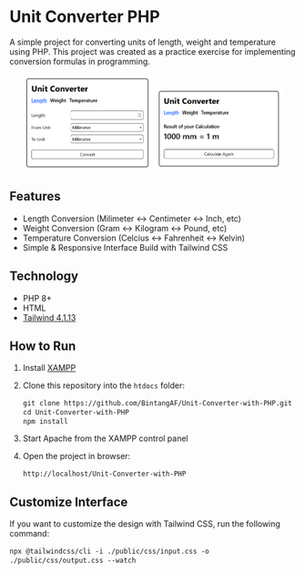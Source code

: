 # Unit Converter PHP
A simple project for converting units of length, weight and temperature using PHP.
This project was created as a practice exercise for implementing conversion formulas in programming.

<p align="center">
       <img src="screenshot_home.png" alt="Home Page" width="45%">
       <img src="screenshot_result.png" alt="Conversion Result" width="45%">
</p>
 
## Features
- Length Conversion (Milimeter ↔ Centimeter ↔ Inch, etc)
- Weight Conversion (Gram ↔ Kilogram ↔ Pound, etc)
- Temperature Conversion (Celcius ↔ Fahrenheit ↔ Kelvin)
- Simple & Responsive Interface Build with Tailwind CSS

## Technology
- PHP 8+
- HTML
- [Tailwind 4.1.13](https://tailwindcss.com/)

## How to Run
1. Install [XAMPP](https://www.apachefriends.org/download.html)
2. Clone this repository into the `htdocs` folder:
       
       git clone https://github.com/BintangAF/Unit-Converter-with-PHP.git
       cd Unit-Converter-with-PHP
       npm install       
   
4. Start Apache from the XAMPP control panel
5. Open the project in browser:

    ```
    http://localhost/Unit-Converter-with-PHP
    ```

## Customize Interface
If you want to customize the design with Tailwind CSS, run the following command:

```
npx @tailwindcss/cli -i ./public/css/input.css -o ./public/css/output.css --watch
```

